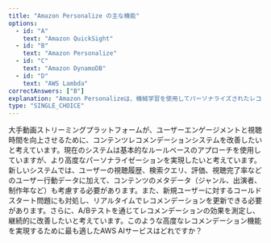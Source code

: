 ```yaml
---
title: "Amazon Personalize の主な機能"
options:
  - id: "A"
    text: "Amazon QuickSight"
  - id: "B"
    text: "Amazon Personalize"
  - id: "C"
    text: "Amazon DynamoDB"
  - id: "D"
    text: "AWS Lambda"
correctAnswers: ["B"]
explanation: "Amazon Personalizeは、機械学習を使用してパーソナライズされたレコメンデーションを生成するフルマネージドサービスです。ユーザーの行動、アイテムの属性、人口統計データなどに基づいて、リアルタイムのパーソナライズされたレコメンデーションを提供します。Amazon QuickSightはビジネスインテリジェンスと可視化、Amazon DynamoDBは分散データベース管理、AWS Lambdaはサーバーレスコンピューティングの機能を提供します。\n\n参考: https://aws.amazon.com/jp/personalize/"
type: "SINGLE_CHOICE"
---
```


大手動画ストリーミングプラットフォームが、ユーザーエンゲージメントと視聴時間を向上させるために、コンテンツレコメンデーションシステムを改善したいと考えています。現在のシステムは基本的なルールベースのアプローチを使用していますが、より高度なパーソナライゼーションを実現したいと考えています。新しいシステムでは、ユーザーの視聴履歴、検索クエリ、評価、視聴完了率などのユーザー行動データに加えて、コンテンツのメタデータ（ジャンル、出演者、制作年など）も考慮する必要があります。また、新規ユーザーに対するコールドスタート問題にも対処し、リアルタイムでレコメンデーションを更新できる必要があります。さらに、A/Bテストを通じてレコメンデーションの効果を測定し、継続的に改善したいと考えています。このような高度なレコメンデーション機能を実現するために最も適したAWS AIサービスはどれですか？